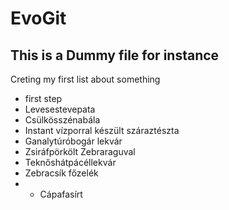 # EvoGit

## This is a Dummy file for instance

Creting my first list about something 
- first step
- Levesestevepata
- Csülkösszénabála
- Instant vízporral készült száraztészta
- Ganalytúróbogár lekvár
- Zsiráfpörkölt Zebraraguval
- Teknőshátpácéllekvár
- Zebracsík főzelék
- - Cápafasírt
